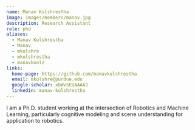 ```yaml
---
name: Manav Kulshrestha
image: images/members/manav.jpg
description: Research Assistant
role: phd
aliases:
  - Manav Kulshrestha
  - Manav
  - mkulshre
  - mkulshrestha
  - manavkoolz
links:
  home-page: https://github.com/manavkulshrestha
  email: mkulshre@purdue.edu
  google-scholar: xbWvSEUAAAAJ
  linkedin: manav-kulshrestha
---
```


I am a Ph.D. student working at the intersection of Robotics and Machine Learning, particularly cognitive modeling and scene understanding for application to robotics.